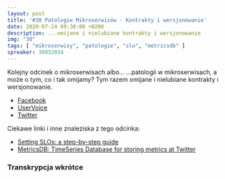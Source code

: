 ```yaml
---
layout: post
title: '#30 Patologie Mikroserwisów - Kontrakty i wersjonowanie'
date: 2020-07-24 09:30:00 +0200
description: ...omijane i nielubiane kontrakty i wersjonowanie
img: "30"
tags: [ "mikroserwisy", "patologie", "slo", "metricsdb" ]
spreaker: 39932034
---
```

Kolejny odcinek o mikroserwisach albo… …patologii w mikroserwisach, a może o tym, co i tak omijamy? Tym razem omijane i nielubiane kontrakty i wersjonowanie. 

- [Facebook](https://www.facebook.com/patoarchitekci/)
- [UserVoice](https://github.com/patoarchitekci/uservoice/issues)
- [Twitter](https://twitter.com/patoarchitekci)

Ciekawe linki i inne znaleziska z tego odcinka:

- [Setting SLOs: a step-by-step guide](https://cloud.google.com/blog/products/management-tools/practical-guide-to-setting-slos)
- [MetricsDB: TimeSeries Database for storing metrics at Twitter](https://blog.twitter.com/engineering/en_us/topics/infrastructure/2019/metricsdb.html)

### Transkrypcja wkrótce
